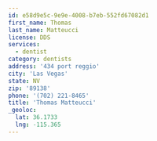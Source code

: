 ```yaml
---
id: e58d9e5c-9e9e-4008-b7eb-552fd67082d1
first_name: Thomas
last_name: Matteucci
license: DDS
services:
  - dentist
category: dentists
address: '434 port reggio'
city: 'Las Vegas'
state: NV
zip: '89138'
phone: '(702) 221-8465'
title: 'Thomas Matteucci'
_geoloc:
  lat: 36.1733
  lng: -115.365
---
```

